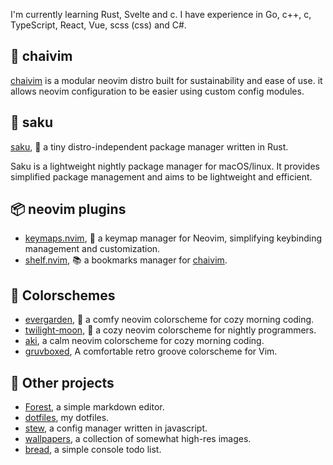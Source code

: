 I'm currently learning Rust, Svelte and c.
I have experience in Go, c++, c, TypeScript, React, Vue, scss (css) and C#.

## :tea: chaivim

[chaivim](https://github.com/CrispyBaccoon/chaivim) is a modular neovim distro built for sustainability and ease of use. it allows neovim configuration to be easier using custom config modules.

## :seedling: saku

[saku](https://github.com/CrispyBaccoon/saku), :seedling: a tiny distro-independent package manager written in Rust.

Saku is a lightweight nightly package manager for macOS/linux.
It provides simplified package management and aims to be lightweight and efficient.

## :package: neovim plugins

- [keymaps.nvim](https://github.com/CrispyBaccoon/keymaps.nvim), :tangerine: a keymap manager for Neovim, simplifying keybinding management and customization.
- [shelf.nvim](https://github.com/CrispyBaccoon/shelf.nvim), :books: a bookmarks manager for [chaivim](https://github.com/crispybaccoon/chaivim).

## :art: Colorschemes

- [evergarden](https://github.com/CrispyBaccoon/evergarden), :rose: a comfy neovim colorscheme for cozy morning coding.
- [twilight-moon](https://github.com/CrispyBaccoon/twilight-moon), :evergreen_tree: a cozy neovim colorscheme for nightly programmers.
- [aki](https://github.com/CrispyBaccoon/aki), a calm neovim colorscheme for cozy morning coding.
- [gruvboxed](https://github.com/CrispyBaccoon/gruvboxed), A comfortable retro groove colorscheme for Vim.

## :rocket: Other projects

- [Forest](https://github.com/CrispyBaccoon/Forest/), a simple markdown editor.
- [dotfiles](https://github.com/CrispyBaccoon/dotfiles/), my dotfiles.
- [stew](https://github.com/CrispyBaccoon/stew/), a config manager written in javascript.
- [wallpapers](https://github.com/CrispyBaccoon/wallpapers/), a collection of somewhat high-res images.
- [bread](https://github.com/CrispyBaccoon/bread/), a simple console todo list.

